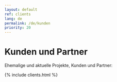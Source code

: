 ```yaml
---
layout: default
ref: clients
lang: de
permalink: /de/kunden
priority: 20
---
```


# Kunden und Partner

Ehemalige und aktuelle Projekte, Kunden und Partner:

{% include clients.html %}
